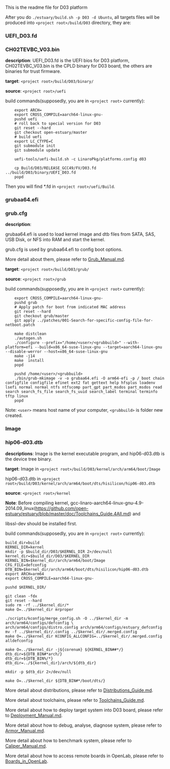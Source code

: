 This is the readme file for D03 platform

After you do `./estuary/build.sh -p D03 -d Ubuntu`, all targets files will be produced into `<project root>/build/D03` directory, they are:

### UEFI_D03.fd 
### CH02TEVBC_V03.bin 

**description**: UEFI_D03.fd is the UEFI bios for D03 platform, CH02TEVBC_V03.bin is the CPLD binary for D03 board, the others are binaries for trust firmware.

**target**: `<project root>/build/D03/binary/`

**source**: `<project root>/uefi`

build commands(supposedly, you are in `<project root>` currently):
```shell
    export ARCH=
    export CROSS_COMPILE=aarch64-linux-gnu-
    pushd uefi
    # roll back to special version for D03
    git reset --hard
    git checkout open-estuary/master
    # build uefi
    export LC_CTYPE=C
    git submodule init
    git submodule update

    uefi-tools/uefi-build.sh -c LinaroPkg/platforms.config d03

    cp Build/D03/RELEASE_GCC49/FV/D03.fd ../build/D03/binary/UEFI_D03.fd
    popd
```
Then you will find *.fd in `<project root>/uefi/Build`.

### grubaa64.efi 
### grub.cfg 

**description**: 

grubaa64.efi is used to load kernel image and dtb files from SATA, SAS, USB Disk, or NFS into RAM and start the kernel.
    
grub.cfg is used by grubaa64.efi to config boot options.
    
More detail about them, please refer to [Grub_Manual.md](https://github.com/open-estuary/estuary/blob/master/doc/Grub_Manual.4All.md).
    
**target**: `<project root>/build/D03/grub/`

**source**: `<project root>/grub`

build commands(supposedly, you are in `<project root>` currently):
```shell
    export CROSS_COMPILE=aarch64-linux-gnu-
    pushd grub
    # Apply patch for boot from indicated MAC address
    git reset --hard
    git checkout grub/master
    git apply ../patches/001-Search-for-specific-config-file-for-netboot.patch

    make distclean
    ./autogen.sh
    ./configure --prefix="/home/<user>/<grubbuild>" --with-platform=efi --build=x86_64-suse-linux-gnu --target=aarch64-linux-gnu --disable-werror --host=x86_64-suse-linux-gnu
    make -j14
    make  install
    popd

    pushd /home/<user>/<grubbuild>
    ./bin/grub-mkimage -v -o grubaa64.efi -O arm64-efi -p / boot chain configfile configfile efinet ext2 fat gettext help hfsplus loadenv lsefi normal normal ntfs ntfscomp part_gpt part_msdos part_msdos read search search_fs_file search_fs_uuid search_label terminal terminfo tftp linux
    popd
```

Note: `<user>` means host name of your computer, `<grubbuild>` is folder new created.
### Image 
### hip06-d03.dtb 

**descriptions**: Image is the kernel executable program, and hip06-d03.dtb is the device tree binary.

**target**: 
Image in `<project root>/build/D03/kernel/arch/arm64/boot/Image`

hip06-d03.dtb in `<project root>/build/D03/kernel/arch/arm64/boot/dts/hisilicon/hip06-d03.dtb`

**source**: `<project root>/kernel`

**Note**: Before compiling kernel, gcc-linaro-aarch64-linux-gnu-4.9-2014.09_linux(https://github.com/open-estuary/estuary/blob/master/doc/Toolchains_Guide.4All.md) and

libssl-dev should be installed first.

build commands(supposedly, you are in `<project root>` currently):
```shell
build_dir=build
KERNEL_DIR=kernel
mkdir -p $build_dir/D03/$KERNEL_DIR 2>/dev/null
kernel_dir=$build_dir/D03/$KERNEL_DIR
KERNEL_BIN=$kernel_dir/arch/arm64/boot/Image
CFG_FILE=defconfig
DTB_BIN=$kernel_dir/arch/arm64/boot/dts/hisilicon/hip06-d03.dtb
export ARCH=arm64
export CROSS_COMPILE=aarch64-linux-gnu-

pushd $KERNEL_DIR/

git clean -fdx
git reset --hard
sudo rm -rf ../$kernel_dir/*
make O=../$kernel_dir mrproper

./scripts/kconfig/merge_config.sh -O ../$kernel_dir -m arch/arm64/configs/defconfig \
arch/arm64/configs/distro.config arch/arm64/configs/estuary_defconfig
mv -f ../$kernel_dir/.config ../$kernel_dir/.merged.config
make O=../$kernel_dir KCONFIG_ALLCONFIG=../$kernel_dir/.merged.config alldefconfig

make O=../$kernel_dir -j${corenum} ${KERNEL_BIN##*/}
dtb_dir=${DTB_BIN#*arch/}
dtb_dir=${DTB_BIN%/*}
dtb_dir=../${kernel_dir}/arch/${dtb_dir}

mkdir -p $dtb_dir 2>/dev/null

make O=../$kernel_dir ${DTB_BIN#*/boot/dts/}
```
More detail about distributions, please refer to [Distributions_Guide.md](https://github.com/open-estuary/estuary/blob/master/doc/Distributions_Guide.4All.md).

More detail about toolchains, please refer to [Toolchains_Guide.md](https://github.com/open-estuary/estuary/blob/master/doc/Toolchains_Guide.4All.md).

More detail about how to deploy target system into D03 board, please refer to [Deployment_Manual.md](https://github.com/open-estuary/estuary/blob/master/doc/Deploy_Manual.4D03.md).

More detail about how to debug, analyse, diagnose system, please refer to [Armor_Manual.md](https://github.com/open-estuary/estuary/blob/master/doc/Armor_Manual.4All.md).

More detail about how to benchmark system, please refer to [Caliper_Manual.md](https://github.com/open-estuary/estuary/blob/master/doc/Caliper_Manual.4All.md).

More detail about how to access remote boards in OpenLab, please refer to [Boards_in_OpenLab](http://open-estuary.org/accessing-boards-in-open-lab/).
